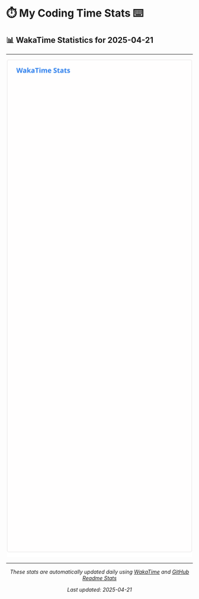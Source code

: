 # ⏱️ My Coding Time Stats ⌨️

## 📊 WakaTime Statistics for 2025-04-21

---

<div align="center">

<img src="./images/wakatime-stats-2025-04-21.svg" alt="WakaTime Stats" width="500">

</div>

---

<div align="center">

*These stats are automatically updated daily using [WakaTime](https://wakatime.com) and [GitHub Readme Stats](https://github.com/anuraghazra/github-readme-stats)*

*Last updated: 2025-04-21*
</div>
